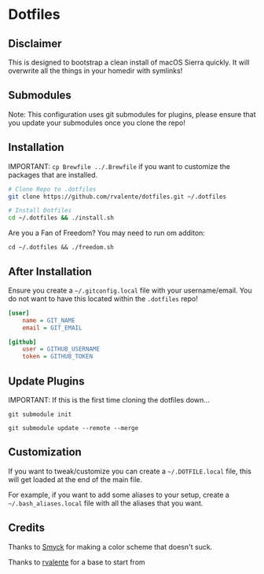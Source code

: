 # Dotfiles

## Disclaimer

This is designed to bootstrap a clean install of macOS Sierra quickly.
It will overwrite all the things in your homedir with symlinks!

## Submodules

Note: This configuration uses git submodules for plugins, please ensure that you update your submodules once you clone the repo!

## Installation

IMPORTANT: `cp Brewfile ../.Brewfile` if you want to customize the packages that are installed.

``` bash
# Clone Repo to .dotfiles
git clone https://github.com/rvalente/dotfiles.git ~/.dotfiles

# Install Dotfiles
cd ~/.dotfiles && ./install.sh
```

Are you a Fan of Freedom? You may need to run om additon:
```
cd ~/.dotfiles && ./freedom.sh
```

## After Installation

Ensure you create a `~/.gitconfig.local` file with your username/email.
You do not want to have this located within the `.dotfiles` repo!

``` ini
[user]
	name = GIT_NAME
	email = GIT_EMAIL

[github]
	user = GITHUB_USERNAME
	token = GITHUB_TOKEN
```

## Update Plugins

IMPORTANT: If this is the first time cloning the dotfiles down...

```
git submodule init
```

```
git submodule update --remote --merge
```

## Customization

If you want to tweak/customize you can create a `~/.DOTFILE.local` file, this will get loaded at the end of the main file.

For example, if you want to add some aliases to your setup, create a `~/.bash_aliases.local` file with all the aliases that you want.


## Credits

Thanks to [Smyck](http://color.smyck.org) for making a color scheme that doesn't suck.

Thanks to [rvalente](https://github.com/rvalente/dotfiles/blob/master/README.md) for a base to start from
